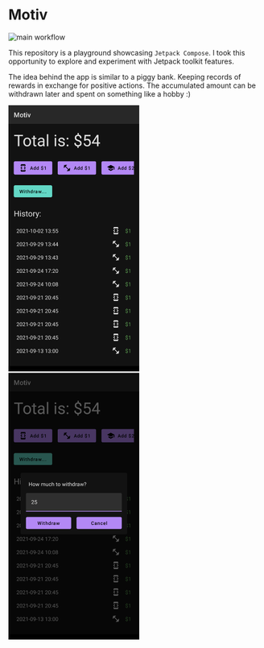 # Motiv

![main workflow](https://github.com/sergeimikhailov/motiv/actions/workflows/main.yml/badge.svg)

This repository is a playground showcasing `Jetpack Compose`.
I took this opportunity to explore and experiment with Jetpack toolkit features.

The idea behind the app is similar to a piggy bank. 
Keeping records of rewards in exchange for positive actions.
The accumulated amount can be withdrawn later and spent on something like a hobby :)

<img src="/screenshots/transactions.png" width="260">&emsp;<img src="/screenshots/withdraw.png" width="260">
